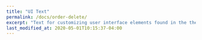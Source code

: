 ```yaml
---
title: "UI Text"
permalink: /docs/order-delete/
excerpt: "Text for customizing user interface elements found in the theme."
last_modified_at: 2020-05-01T10:15:37-04:00
---
```

